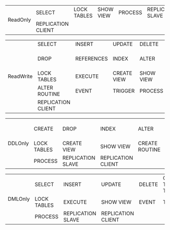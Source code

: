 <table>
	<tr>
	    <td rowspan="9">ReadOnly</td>
	    <td>SELECT</td>
	    <td>LOCK TABLES</td>
	    <td>SHOW VIEW</td>
	    <td>PROCESS</td>
	    <td>REPLICATION SLAVE</td>
	</tr>
	<tr>
	    <td>REPLICATION CLIENT</td>
	    <td></td>
	    <td></td>
	    <td></td>
	    <td></td>
	</tr>
</table>

<table>
	<tr>
	    <td rowspan="9">ReadWrite</td>
	    <td>SELECT</td>
	    <td>INSERT</td>
	    <td>UPDATE</td>
	    <td>DELETE</td>
	    <td>CREATE</td>
	</tr>
	<tr>
	    <td>DROP</td>
	    <td>REFERENCES</td>
	    <td>INDEX</td>
	    <td>ALTER</td>
	    <td>CREATE TEMPORARY TABLES</td>
	</tr>
	<tr>
	    <td>LOCK TABLES</td>
	    <td>EXECUTE</td>
	    <td>CREATE VIEW</td>
	    <td>SHOW VIEW</td>
	    <td>CREATE ROUTINE</td>
	</tr>
	<tr>
	    <td>ALTER ROUTINE</td>
	    <td>EVENT</td>
	    <td>TRIGGER</td>
	    <td>PROCESS</td>
	    <td>REPLICATION SLAVE</td>
	</tr>
	<tr>
	    <td>REPLICATION CLIENT</td>
	    <td></td>
	    <td></td>
	    <td></td>
	    <td></td>
	</tr>
</table>

<table>
	<tr>
	    <td rowspan="9">DDLOnly</td>
	    <td>CREATE</td>
	    <td>DROP</td>
	    <td>INDEX</td>
	    <td>ALTER</td>
	    <td>CREATE TEMPORARY TABLES</td>
	</tr>
	<tr>
	    <td>LOCK TABLES</td>
	    <td>CREATE VIEW</td>
	    <td>SHOW VIEW</td>
	    <td>CREATE ROUTINE</td>
	    <td>ALTER ROUTINE</td>
	</tr>
	<tr>
	    <td>PROCESS</td>
	    <td>REPLICATION SLAVE</td>
	    <td>REPLICATION CLIENT</td>
	    <td></td>
	    <td></td>
	</tr>
</table>

<table>
	<tr>
	    <td rowspan="9">DMLOnly</td>
	    <td>SELECT</td>
	    <td>INSERT</td>
	    <td>UPDATE</td>
	    <td>DELETE</td>
	    <td>CREATE TEMPORARY TABLES</td>
	</tr>
	<tr>
	    <td>LOCK TABLES</td>
	    <td>EXECUTE</td>
	    <td>SHOW VIEW</td>
	    <td>EVENT</td>
	    <td>TRIGGER</td>
	</tr>
	<tr>
	    <td>PROCESS</td>
	    <td>REPLICATION SLAVE</td>
	    <td>REPLICATION CLIENT</td>
	    <td></td>
	    <td></td>
	</tr>
</table>
